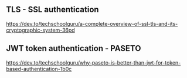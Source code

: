 ## TLS - SSL authentication

https://dev.to/techschoolguru/a-complete-overview-of-ssl-tls-and-its-cryptographic-system-36pd

## JWT token authentication - PASETO

https://dev.to/techschoolguru/why-paseto-is-better-than-jwt-for-token-based-authentication-1b0c
